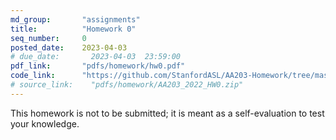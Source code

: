 ```yaml
---
md_group:       "assignments"
title:          "Homework 0"
seq_number:     0
posted_date:    2023-04-03
# due_date:       2023-04-03  23:59:00
pdf_link:       "pdfs/homework/hw0.pdf"
code_link:      "https://github.com/StanfordASL/AA203-Homework/tree/master"
# source_link:    "pdfs/homework/AA203_2022_HW0.zip"
---
```


This homework is not to be submitted; it is meant as a self-evaluation to test your knowledge.
